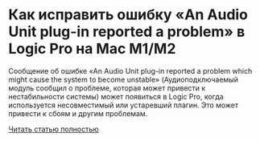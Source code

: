 # Как исправить ошибку «An Audio Unit plug-in reported a problem» в Logic Pro на Mac M1/M2



Сообщение об ошибке «An Audio Unit plug-in reported a problem which might cause the system to become unstable» (Аудиоподключаемый модуль сообщил о проблеме, которая может привести к нестабильности системы) может появиться в Logic Pro, когда используется несовместимый или устаревший плагин. Это может привести к сбоям и другим проблемам.

[Читать статью полностью](https://xyberbara.com/web/an-audio-unit-plug-in-reported-a-problem/)
